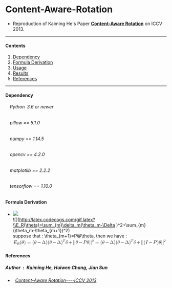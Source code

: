 # Content-Aware-Rotation
* Reproduction of Kaiming He's Paper [**Content-Aware Rotation**](http://kaiminghe.com/publications/iccv13car.pdf) on ICCV 2013.<br>
---
#### Contents

1. [Dependency](#Dependency)
1. [Formula Derivation](#formula-derivation)
1. [Usage](#Usage)
1. [Results](#Results)
1. [References](#References)
---

#### Dependency
###### &emsp;Python&ensp;3.6 or newer<br>
###### &emsp;pillow == 5.1.0<br>
###### &emsp;numpy == 1.14.5<br>
###### &emsp;opencv == 4.2.0<br>
###### &emsp;matplotlib == 2.2.2<br>
###### &emsp;tensorflow == 1.10.0<br>

#### Formula Derivation
* ![](http://latex.codecogs.com/gif.latex?\\E_R(\theta)}) <br>
![](http://latex.codecogs.com/gif.latex?\\E_R(\theta)=\sum_{m}\delta_m(\theta_m-\Delta )^2+\sum_{m}(\theta_m-\theta_{m+1})^2)<br>
suppose that : \theta_{m+1}=P@\theta, then we have : <br>
![eq3](https://github.com/ForeverPs/content-aware-rotation/blob/master/eq/eq3.jpg)


#### References
##### Author&ensp;:&ensp;Kaiming He, Huiwen Chang, Jian Sun<br>
* ###### &ensp;[Content-Aware Rotation----ICCV 2013](http://kaiminghe.com/publications/iccv13car.pdf)<br>
